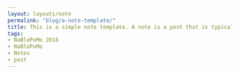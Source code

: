 ```yaml
---
layout: layouts/note
permalink: "blog/a-note-template/"
title: This is a simple note template. A note is a post that is typically short unstructured plain text, written & posted quickly, that has its own permalink page.
tags:
- NaBloPoMo 2018
- NaBloPoMo
- Notes
- post
---
```

